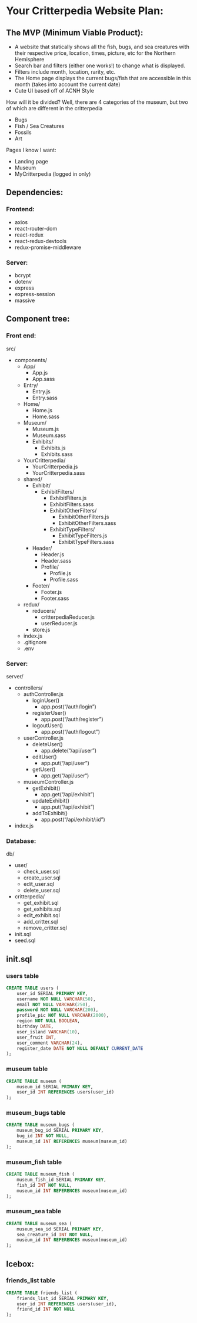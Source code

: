 # Your Critterpedia Website Plan:
## The MVP (Minimum Viable Product):
- A website that statically shows all the fish, bugs, and sea creatures with their respective price, location, times, picture, etc for the Northern Hemisphere
- Search bar and filters (either one works!) to change what is displayed.
- Filters include month, location, rarity, etc.
- The Home page displays the current bugs/fish that are accessible in this month (takes into account the current date)
- Cute UI based off of ACNH Style

How will it be divided?
Well, there are 4 categories of the museum, but two of which are different in the critterpedia
- Bugs
- Fish / Sea Creatures
- Fossils
- Art

Pages I know I want:
- Landing page
- Museum
- MyCritterpedia (logged in only)


## Dependencies:

### Frontend:
- axios
- react-router-dom
- react-redux
- react-redux-devtools
- redux-promise-middleware

### Server:
- bcrypt
- dotenv
- express
- express-session
- massive


## Component tree:

### Front end:
src/
- components/
    - App/
        - App.js
        - App.sass
    - Entry/
        - Entry.js
        - Entry.sass
    - Home/
        - Home.js
        - Home.sass
    - Museum/
        - Museum.js
        - Museum.sass
        - Exhibits/
            - Exhibits.js
            - Exhibits.sass
    - YourCritterpedia/
        - YourCritterpedia.js
        - YourCritterpedia.sass
    - shared/
        - Exhibit/
            - ExhibitFilters/
                - ExhibitFilters.js
                - ExhibitFilters.sass
                - ExhibitOtherFilters/
                    - ExhibitOtherFilters.js
                    - ExhibitOtherFilters.sass
                - ExhibitTypeFilters/
                    - ExhibitTypeFilters.js
                    - ExhibitTypeFilters.sass
        - Header/
            - Header.js
            - Header.sass
            - Profile/
                - Profile.js
                - Profile.sass
        - Footer/
            - Footer.js
            - Footer.sass
    - redux/
        - reducers/
            - critterpediaReducer.js
            - userReducer.js
        - store.js
    - index.js
    - .gitignore
    - .env

### Server:
server/
- controllers/
    - authController.js
        * loginUser()
            - app.post(“/auth/login”)
        * registerUser()
            - app.post(“/auth/register”)
        * logoutUser()
            - app.post(“/auth/logout”)
    - userController.js
        * deleteUser()
            - app.delete(“/api/user”)
        * editUser()
            - app.put(“/api/user”)
        * getUser()
            - app.get(“/api/user“)
    - museumController.js
        * getExhibit()
            - app.get(“/api/exhibit”)
        * updateExhibit()
            - app.put(“/api/exhibit”)
        * addToExhibit()
            - app.post(“/api/exhibit/:id”)
- index.js

### Database:
db/
- user/
    - check_user.sql
    - create_user.sql
    - edit_user.sql
    - delete_user.sql
- critterpedia/
    - get_exhibit.sql
    - get_exhibits.sql
    - edit_exhibit.sql
    - add_critter.sql
    - remove_critter.sql
- init.sql
- seed.sql

## init.sql
### users table
```SQL
CREATE TABLE users (
    user_id SERIAL PRIMARY KEY,
    username NOT NULL VARCHAR(50),
    email NOT NULL VARCHAR(250),
    password NOT NULL VARCHAR(200),
    profile_pic NOT NULL VARCHAR(2000),
    region NOT NULL BOOLEAN,
    birthday DATE,
    user_island VARCHAR(10),
    user_fruit INT,
    user_comment VARCHAR(24),
    register_date DATE NOT NULL DEFAULT CURRENT_DATE
);
```
### museum table
```SQL
CREATE TABLE museum (
    museum_id SERIAL PRIMARY KEY,
    user_id INT REFERENCES users(user_id)
);
```
### museum_bugs table
```SQL
CREATE TABLE museum_bugs (
    museum_bug_id SERIAL PRIMARY KEY,
    bug_id INT NOT NULL,
    museum_id INT REFERENCES museum(museum_id)
);
```
### museum_fish table
```SQL
CREATE TABLE museum_fish (
    museum_fish_id SERIAL PRIMARY KEY,
    fish_id INT NOT NULL,
    museum_id INT REFERENCES museum(museum_id)
);
```
### museum_sea table
```SQL
CREATE TABLE museum_sea (
    museum_sea_id SERIAL PRIMARY KEY,
    sea_creature_id INT NOT NULL,
    museum_id INT REFERENCES museum(museum_id)
);
```
## Icebox: 
### friends_list table
```SQL
CREATE TABLE friends_list (
    friends_list_id SERIAL PRIMARY KEY,
    user_id INT REFERENCES users(user_id),
    friend_id INT NOT NULL
);
```
